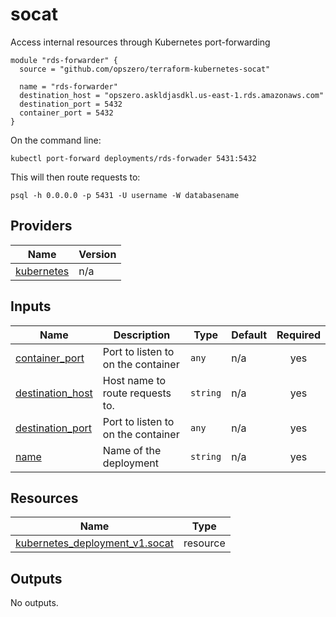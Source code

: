 <!-- BEGIN_TF_DOCS -->
# socat

Access internal resources through Kubernetes port-forwarding

```
module "rds-forwarder" {
  source = "github.com/opszero/terraform-kubernetes-socat"

  name = "rds-forwarder"
  destination_host = "opszero.askldjasdkl.us-east-1.rds.amazonaws.com"
  destination_port = 5432
  container_port = 5432
}

```

On the command line:

```
kubectl port-forward deployments/rds-forwader 5431:5432
```

This will then route requests to:

```
psql -h 0.0.0.0 -p 5431 -U username -W databasename

```
## Providers

| Name | Version |
|------|---------|
| <a name="provider_kubernetes"></a> [kubernetes](#provider\_kubernetes) | n/a |
## Inputs

| Name | Description | Type | Default | Required |
|------|-------------|------|---------|:--------:|
| <a name="input_container_port"></a> [container\_port](#input\_container\_port) | Port to listen to on the container | `any` | n/a | yes |
| <a name="input_destination_host"></a> [destination\_host](#input\_destination\_host) | Host name to route requests to. | `string` | n/a | yes |
| <a name="input_destination_port"></a> [destination\_port](#input\_destination\_port) | Port to listen to on the container | `any` | n/a | yes |
| <a name="input_name"></a> [name](#input\_name) | Name of the deployment | `string` | n/a | yes |
## Resources

| Name | Type |
|------|------|
| [kubernetes_deployment_v1.socat](https://registry.terraform.io/providers/hashicorp/kubernetes/latest/docs/resources/deployment_v1) | resource |
## Outputs

No outputs.
<!-- END_TF_DOCS -->